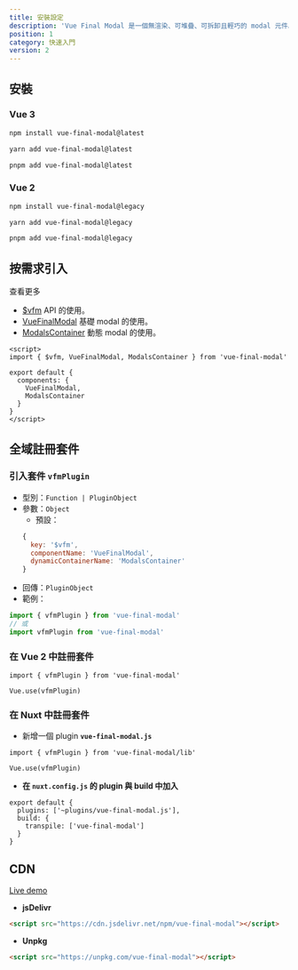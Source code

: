 ```yaml
---
title: 安裝設定
description: 'Vue Final Modal 是一個無渲染、可堆疊、可拆卸且輕巧的 modal 元件。'
position: 1
category: 快速入門
version: 2
---
```


## 安裝

### **Vue 3**

<code-group>
  <code-block label="npm" active>

```bash
npm install vue-final-modal@latest
```

  </code-block>
  <code-block label="yarn">

```bash
yarn add vue-final-modal@latest
```

  </code-block>
  <code-block label="pnpm">

```bash
pnpm add vue-final-modal@latest
```

  </code-block>
</code-group>

### **Vue 2**

<code-group>
  <code-block label="npm" active>

```bash
npm install vue-final-modal@legacy
```

  </code-block>
  <code-block label="yarn">

```bash
yarn add vue-final-modal@legacy
```

  </code-block>
  <code-block label="pnpm">

```bash
pnpm add vue-final-modal@legacy
```

  </code-block>
</code-group>

## 按需求引入

查看更多
- [$vfm](/api) API 的使用。
- [VueFinalModal](/examples/recommend) 基礎 modal 的使用。
- [ModalsContainer](/dynamic-modal) 動態 modal 的使用。

```vue
<script>
import { $vfm, VueFinalModal, ModalsContainer } from 'vue-final-modal'

export default {
  components: {
    VueFinalModal,
    ModalsContainer
  }
}
</script>
```

## 全域註冊套件

### 引入套件 `vfmPlugin`

- 型別：`Function | PluginObject`
- 參數：`Object`
  - 預設：
  ```js
  {
    key: '$vfm',
    componentName: 'VueFinalModal',
    dynamicContainerName: 'ModalsContainer'
  }
  ```
- 回傳：`PluginObject`
- 範例：

```js
import { vfmPlugin } from 'vue-final-modal'
// 或
import vfmPlugin from 'vue-final-modal'
```

### 在 Vue 2 中註冊套件

```js[main.js]
import { vfmPlugin } from 'vue-final-modal'

Vue.use(vfmPlugin)
```

### 在 Nuxt 中註冊套件

- 新增一個 plugin **`vue-final-modal.js`**

```js[plugins/vue-final-modal.js]
import { vfmPlugin } from 'vue-final-modal/lib'

Vue.use(vfmPlugin)
```

- **在 `nuxt.config.js` 的 plugin 與 build 中加入**

```js[nuxt.config.js]
export default {
  plugins: ['~plugins/vue-final-modal.js'],
  build: {
    transpile: ['vue-final-modal']
  }
}
```

## CDN

<alert>[Live demo](https://codepen.io/hunterliu1003/pen/ZEWoYeE)</alert>

- **jsDelivr**

```html
<script src="https://cdn.jsdelivr.net/npm/vue-final-modal"></script>
```

- **Unpkg**

```html
<script src="https://unpkg.com/vue-final-modal"></script>
```
